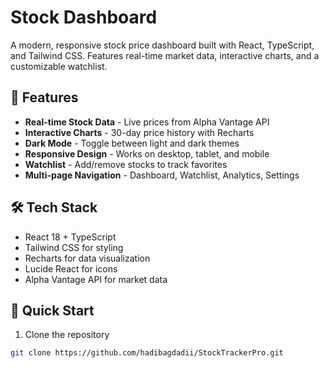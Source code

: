 # Stock Dashboard

A modern, responsive stock price dashboard built with React, TypeScript, and Tailwind CSS. Features real-time market data, interactive charts, and a customizable watchlist.

## 🚀 Features

- **Real-time Stock Data** - Live prices from Alpha Vantage API
- **Interactive Charts** - 30-day price history with Recharts
- **Dark Mode** - Toggle between light and dark themes
- **Responsive Design** - Works on desktop, tablet, and mobile
- **Watchlist** - Add/remove stocks to track favorites
- **Multi-page Navigation** - Dashboard, Watchlist, Analytics, Settings

## 🛠️ Tech Stack

- React 18 + TypeScript
- Tailwind CSS for styling
- Recharts for data visualization
- Lucide React for icons
- Alpha Vantage API for market data

## 🚀 Quick Start

1. Clone the repository
```bash
git clone https://github.com/hadibagdadii/StockTrackerPro.git